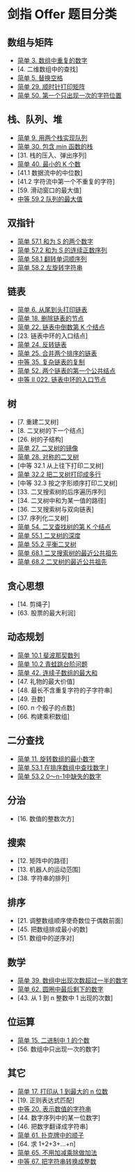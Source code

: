 # 剑指 Offer 题目分类

## 数组与矩阵

- [简单 3. 数组中重复的数字](1_easy/剑指%20Offer%2003.%20数组中重复的数字.py)
- [4. 二维数组中的查找]
- [简单 5. 替换空格](1_easy/剑指%20Offer%2005.%20替换空格.py)
- [简单 29. 顺时针打印矩阵](1_easy/%E5%89%91%E6%8C%87%20Offer%2029.%20%E9%A1%BA%E6%97%B6%E9%92%88%E6%89%93%E5%8D%B0%E7%9F%A9%E9%98%B5.py)
- [简单 50. 第一个只出现一次的字符位置](1_easy/%E5%89%91%E6%8C%87%20Offer%2050.%20%E7%AC%AC%E4%B8%80%E4%B8%AA%E5%8F%AA%E5%87%BA%E7%8E%B0%E4%B8%80%E6%AC%A1%E7%9A%84%E5%AD%97%E7%AC%A6.py)

## 栈、队列、堆

- [简单 9. 用两个栈实现队列](1_easy/%E5%89%91%E6%8C%87%20Offer%2009.%20%E7%94%A8%E4%B8%A4%E4%B8%AA%E6%A0%88%E5%AE%9E%E7%8E%B0%E9%98%9F%E5%88%97.py)
- [简单 30. 包含 min 函数的栈](1_easy/%E5%89%91%E6%8C%87%20Offer%2030.%20%E5%8C%85%E5%90%AB%20min%20%E5%87%BD%E6%95%B0%E7%9A%84%E6%A0%88.py)
- [31. 栈的压入、弹出序列]
- [简单 40. 最小的 K 个数](1_easy/%E5%89%91%E6%8C%87%20Offer%2040.%20%E6%9C%80%E5%B0%8F%E7%9A%84k%E4%B8%AA%E6%95%B0.py)
- [41.1 数据流中的中位数]
- [41.2 字符流中第一个不重复的字符]
- [59. 滑动窗口的最大值]
- [中等 59.2 队列的最大值](2_medium/%E5%89%91%E6%8C%87%20Offer%2059%20-%20II.%20%E9%98%9F%E5%88%97%E7%9A%84%E6%9C%80%E5%A4%A7%E5%80%BC.py)

## 双指针

- [简单 57.1 和为 S 的两个数字](1_easy/%E5%89%91%E6%8C%87%20Offer%2057%20-%20I.%20%E5%92%8C%E4%B8%BAs%E7%9A%84%E4%B8%A4%E4%B8%AA%E6%95%B0%E5%AD%97.py)
- [简单 57.2 和为 S 的连续正数序列](1_easy/%E5%89%91%E6%8C%87%20Offer%2057%20-%20II.%20%E5%92%8C%E4%B8%BAs%E7%9A%84%E8%BF%9E%E7%BB%AD%E6%AD%A3%E6%95%B0%E5%BA%8F%E5%88%97.py)
- [简单 58.1 翻转单词顺序列](1_easy/%E5%89%91%E6%8C%87%20Offer%2058%20-%20I.%20%E7%BF%BB%E8%BD%AC%E5%8D%95%E8%AF%8D%E9%A1%BA%E5%BA%8F.py)
- [简单 58.2 左旋转字符串](1_easy/%E5%89%91%E6%8C%87%20Offer%2058%20-%20II.%20%E5%B7%A6%E6%97%8B%E8%BD%AC%E5%AD%97%E7%AC%A6%E4%B8%B2.py)

## 链表

- [简单 6. 从尾到头打印链表](1_easy/%E5%89%91%E6%8C%87%20Offer%2006.%20%E4%BB%8E%E5%B0%BE%E5%88%B0%E5%A4%B4%E6%89%93%E5%8D%B0%E9%93%BE%E8%A1%A8.py)
- [简单 18. 删除链表的节点](1_easy/%E5%89%91%E6%8C%87%20Offer%2018.%20%E5%88%A0%E9%99%A4%E9%93%BE%E8%A1%A8%E7%9A%84%E8%8A%82%E7%82%B9.py)
- [简单 22. 链表中倒数第 K 个结点](1_easy/%E5%89%91%E6%8C%87%20Offer%2022.%20%E9%93%BE%E8%A1%A8%E4%B8%AD%E5%80%92%E6%95%B0%E7%AC%ACk%E4%B8%AA%E8%8A%82%E7%82%B9.py)
- [23. 链表中环的入口结点]
- [简单 24. 反转链表](1_easy/%E5%89%91%E6%8C%87%20Offer%2024.%20%E5%8F%8D%E8%BD%AC%E9%93%BE%E8%A1%A8.py)
- [简单 25. 合并两个排序的链表](1_easy/%E5%89%91%E6%8C%87%20Offer%2025.%20%E5%90%88%E5%B9%B6%E4%B8%A4%E4%B8%AA%E6%8E%92%E5%BA%8F%E7%9A%84%E9%93%BE%E8%A1%A8.py)
- [中等 35. 复杂链表的复制](2_medium/%E5%89%91%E6%8C%87%20Offer%2035.%20%E5%A4%8D%E6%9D%82%E9%93%BE%E8%A1%A8%E7%9A%84%E5%A4%8D%E5%88%B6.py)
- [简单 52. 两个链表的第一个公共结点](1_easy/%E5%89%91%E6%8C%87%20Offer%2052.%20%E4%B8%A4%E4%B8%AA%E9%93%BE%E8%A1%A8%E7%9A%84%E7%AC%AC%E4%B8%80%E4%B8%AA%E5%85%AC%E5%85%B1%E8%8A%82%E7%82%B9.py)
- [中等 II 022. 链表中环的入口节点](2_medium/%E5%89%91%E6%8C%87%20Offer%20II%20022.%20%E9%93%BE%E8%A1%A8%E4%B8%AD%E7%8E%AF%E7%9A%84%E5%85%A5%E5%8F%A3%E8%8A%82%E7%82%B9.py)

## 树

- [7. 重建二叉树]
- [8. 二叉树的下一个结点]
- [26. 树的子结构]
- [简单 27. 二叉树的镜像](1_easy/%E5%89%91%E6%8C%87%20Offer%2027.%20%E4%BA%8C%E5%8F%89%E6%A0%91%E7%9A%84%E9%95%9C%E5%83%8F.py)
- [简单 28. 对称的二叉树](1_easy/%E5%89%91%E6%8C%87%20Offer%2028.%20%E5%AF%B9%E7%A7%B0%E7%9A%84%E4%BA%8C%E5%8F%89%E6%A0%91.py)
- [中等 32.1 从上往下打印二叉树]
- [简单 32.2 把二叉树打印成多行](1_easy/%E5%89%91%E6%8C%87%20Offer%2032%20-%20II.%20%E4%BB%8E%E4%B8%8A%E5%88%B0%E4%B8%8B%E6%89%93%E5%8D%B0%E4%BA%8C%E5%8F%89%E6%A0%91%20II.py)
- [中等 32.3 按之字形顺序打印二叉树]
- [33. 二叉搜索树的后序遍历序列]
- [34. 二叉树中和为某一值的路径]
- [36. 二叉搜索树与双向链表]
- [37. 序列化二叉树]
- [简单 54. 二叉查找树的第 K 个结点](1_easy/%E5%89%91%E6%8C%87%20Offer%2054.%20%E4%BA%8C%E5%8F%89%E6%90%9C%E7%B4%A2%E6%A0%91%E7%9A%84%E7%AC%ACk%E5%A4%A7%E8%8A%82%E7%82%B9.py)
- [简单 55.1 二叉树的深度](1_easy/%E5%89%91%E6%8C%87%20Offer%2055%20-%20I.%20%E4%BA%8C%E5%8F%89%E6%A0%91%E7%9A%84%E6%B7%B1%E5%BA%A6.py)
- [简单 55.2 平衡二叉树](1_easy/%E5%89%91%E6%8C%87%20Offer%2055%20-%20II.%20%E5%B9%B3%E8%A1%A1%E4%BA%8C%E5%8F%89%E6%A0%91.py)
- [简单 68.1 二叉搜索树的最近公共祖先](1_easy/%E5%89%91%E6%8C%87%20Offer%2068%20-%20I.%20%E4%BA%8C%E5%8F%89%E6%90%9C%E7%B4%A2%E6%A0%91%E7%9A%84%E6%9C%80%E8%BF%91%E5%85%AC%E5%85%B1%E7%A5%96%E5%85%88.py)
- [简单 68.2 二叉树的最近公共祖先](1_easy/%E5%89%91%E6%8C%87%20Offer%2068%20-%20II.%20%E4%BA%8C%E5%8F%89%E6%A0%91%E7%9A%84%E6%9C%80%E8%BF%91%E5%85%AC%E5%85%B1%E7%A5%96%E5%85%88.py)

## 贪心思想

- [14. 剪绳子]
- [63. 股票的最大利润]

## 动态规划

- [简单 10.1 斐波那契数列](1_easy/%E5%89%91%E6%8C%87%20Offer%2010-%20I.%20%E6%96%90%E6%B3%A2%E9%82%A3%E5%A5%91%E6%95%B0%E5%88%97.py)
- [简单 10.2 青蛙跳台阶问题](1_easy/%E5%89%91%E6%8C%87%20Offer%2010-%20II.%20%E9%9D%92%E8%9B%99%E8%B7%B3%E5%8F%B0%E9%98%B6%E9%97%AE%E9%A2%98.py)
- [简单 42. 连续子数组的最大和](1_easy/%E5%89%91%E6%8C%87%20Offer%2042.%20%E8%BF%9E%E7%BB%AD%E5%AD%90%E6%95%B0%E7%BB%84%E7%9A%84%E6%9C%80%E5%A4%A7%E5%92%8C.py)
- [47. 礼物的最大价值]
- [48. 最长不含重复字符的子字符串]
- [49. 丑数]
- [60. n 个骰子的点数]
- [66. 构建乘积数组]

## 二分查找

- [简单 11. 旋转数组的最小数字](1_easy/%E5%89%91%E6%8C%87%20Offer%2011.%20%E6%97%8B%E8%BD%AC%E6%95%B0%E7%BB%84%E7%9A%84%E6%9C%80%E5%B0%8F%E6%95%B0%E5%AD%97.py)
- [简单 53.1 在排序数组中查找数字 I](1_easy/%E5%89%91%E6%8C%87%20Offer%2053%20-%20I.%20%E5%9C%A8%E6%8E%92%E5%BA%8F%E6%95%B0%E7%BB%84%E4%B8%AD%E6%9F%A5%E6%89%BE%E6%95%B0%E5%AD%97%20I.py)
- [简单 53.2 0～n-1中缺失的数字](1_easy/%E5%89%91%E6%8C%87%20Offer%2053%20-%20II.%200%EF%BD%9En-1%E4%B8%AD%E7%BC%BA%E5%A4%B1%E7%9A%84%E6%95%B0%E5%AD%97.py)

## 分治

- [16. 数值的整数次方]

## 搜索

- [12. 矩阵中的路径]
- [13. 机器人的运动范围]
- [38. 字符串的排列]

## 排序

- [21. 调整数组顺序使奇数位于偶数前面]
- [45. 把数组排成最小的数]
- [51. 数组中的逆序对]

## 数学

- [简单 39. 数组中出现次数超过一半的数字](1_easy/%E5%89%91%E6%8C%87%20Offer%2039.%20%E6%95%B0%E7%BB%84%E4%B8%AD%E5%87%BA%E7%8E%B0%E6%AC%A1%E6%95%B0%E8%B6%85%E8%BF%87%E4%B8%80%E5%8D%8A%E7%9A%84%E6%95%B0%E5%AD%97.py)
- [简单 62. 圆圈中最后剩下的数字](1_easy/%E5%89%91%E6%8C%87%20Offer%2062.%20%E5%9C%86%E5%9C%88%E4%B8%AD%E6%9C%80%E5%90%8E%E5%89%A9%E4%B8%8B%E7%9A%84%E6%95%B0%E5%AD%97.py)
- [43. 从 1 到 n 整数中 1 出现的次数]

## 位运算

- [简单 15. 二进制中 1 的个数](1_easy/%E5%89%91%E6%8C%87%20Offer%2015.%20%E4%BA%8C%E8%BF%9B%E5%88%B6%E4%B8%AD1%E7%9A%84%E4%B8%AA%E6%95%B0.py)
- [56. 数组中只出现一次的数字]

## 其它

- [简单 17. 打印从 1 到最大的 n 位数](1_easy/%E5%89%91%E6%8C%87%20Offer%2017.%20%E6%89%93%E5%8D%B0%E4%BB%8E1%E5%88%B0%E6%9C%80%E5%A4%A7%E7%9A%84n%E4%BD%8D%E6%95%B0.py)
- [19. 正则表达式匹配]
- [中等 20. 表示数值的字符串](2_medium/%E5%89%91%E6%8C%87%20Offer%2020.%20%E8%A1%A8%E7%A4%BA%E6%95%B0%E5%80%BC%E7%9A%84%E5%AD%97%E7%AC%A6%E4%B8%B2.py)
- [44. 数字序列中的某一位数字]
- [46. 把数字翻译成字符串]
- [简单 61. 扑克牌中的顺子](1_easy/%E5%89%91%E6%8C%87%20Offer%2061.%20%E6%89%91%E5%85%8B%E7%89%8C%E4%B8%AD%E7%9A%84%E9%A1%BA%E5%AD%90.py)
- [64. 求 1+2+3+...+n]
- [简单 65. 不用加减乘除做加法](1_easy/%E5%89%91%E6%8C%87%20Offer%2065.%20%E4%B8%8D%E7%94%A8%E5%8A%A0%E5%87%8F%E4%B9%98%E9%99%A4%E5%81%9A%E5%8A%A0%E6%B3%95.py)
- [中等 67. 把字符串转换成整数](2_medium/%E5%89%91%E6%8C%87%20Offer%2067.%20%E6%8A%8A%E5%AD%97%E7%AC%A6%E4%B8%B2%E8%BD%AC%E6%8D%A2%E6%88%90%E6%95%B4%E6%95%B0.py)